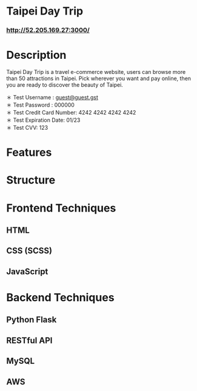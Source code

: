 # Taipei Day Trip
### http://52.205.169.27:3000/

# Description
Taipei Day Trip is a travel e-commerce website, users can browse more than 50 attractions in Taipei. Pick wherever you want and pay online, then you are ready to discover the beauty of Taipei.

＊ Test Username : guest@guest.gst
<br/>
＊ Test Password : 000000
<br/>
＊ Test Credit Card Number: 4242 4242 4242 4242
<br/>
＊ Test Expiration Date:  01/23
<br/>
＊ Test CVV: 123

# Features

# Structure

# Frontend Techniques
## HTML

## CSS (SCSS)

## JavaScript

# Backend Techniques
## Python Flask

## RESTful API

## MySQL

## AWS

